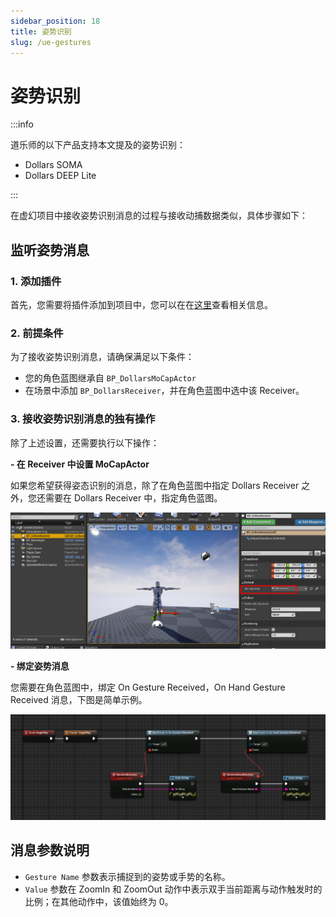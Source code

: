 ```yaml
---
sidebar_position: 18
title: 姿势识别
slug: /ue-gestures
---
```


# 姿势识别

:::info

道乐师的以下产品支持本文提及的姿势识别：

- Dollars SOMA
- Dollars DEEP Lite

:::

在虚幻项目中接收姿势识别消息的过程与接收动捕数据类似，具体步骤如下：

## 监听姿势消息

### 1. 添加插件

首先，您需要将插件添加到项目中，您可以在在[这里](/ue-getstarted)查看相关信息。

### 2. 前提条件

为了接收姿势识别消息，请确保满足以下条件：

- 您的角色蓝图继承自 ```BP_DollarsMoCapActor```
- 在场景中添加 ```BP_DollarsReceiver```，并在角色蓝图中选中该 Receiver。

### 3. 接收姿势识别消息的独有操作

除了上述设置，还需要执行以下操作：

**- 在 Receiver 中设置 MoCapActor**

如果您希望获得姿态识别的消息，除了在角色蓝图中指定 Dollars Receiver 之外，您还需要在 Dollars Receiver 中，指定角色蓝图。

![](../../img/2024_07_25_17_15_22.png)

**- 绑定姿势消息**

您需要在角色蓝图中，绑定 On Gesture Received，On Hand Gesture Received 消息，下图是简单示例。

![](../../img/2025_04_14_19_48_03.png)

## 消息参数说明

- ```Gesture Name``` 参数表示捕捉到的姿势或手势的名称。
- ```Value``` 参数在 ZoomIn 和 ZoomOut 动作中表示双手当前距离与动作触发时的比例；在其他动作中，该值始终为 0。

